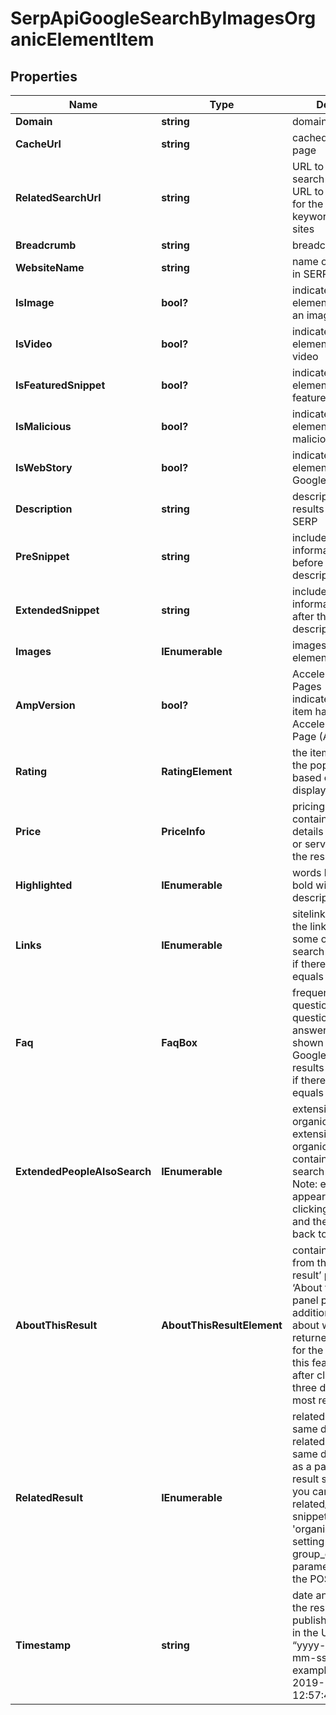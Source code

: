 # SerpApiGoogleSearchByImagesOrganicElementItem


## Properties

| Name | Type | Description | Notes |
|------------ | ------------- | ------------- | -------------|
**Domain** | **string** | domain in SERP |[optional]|
**CacheUrl** | **string** | cached version of the page |[optional]|
**RelatedSearchUrl** | **string** | URL to a similar search<br>URL to a new search for the same keyword(s) on related sites |[optional]|
**Breadcrumb** | **string** | breadcrumb in SERP |[optional]|
**WebsiteName** | **string** | name of the website in SERP |[optional]|
**IsImage** | **bool?** | indicates whether the element contains an image |[optional]|
**IsVideo** | **bool?** | indicates whether the element contains a video |[optional]|
**IsFeaturedSnippet** | **bool?** | indicates whether the element is a featured_snippet |[optional]|
**IsMalicious** | **bool?** | indicates whether the element is marked as malicious |[optional]|
**IsWebStory** | **bool?** | indicates whether the element is marked as Google web story |[optional]|
**Description** | **string** | description of the results element in SERP |[optional]|
**PreSnippet** | **string** | includes additional information appended before the result description in SERP |[optional]|
**ExtendedSnippet** | **string** | includes additional information appended after the result description in SERP |[optional]|
**Images** | **IEnumerable<AiModeImagesElementInfo>** | images of the element |[optional]|
**AmpVersion** | **bool?** | Accelerated Mobile Pages<br>indicates whether an item has the Accelerated Mobile Page (AMP) version |[optional]|
**Rating** | **RatingElement** | the item’s rating <br>the popularity rate based on reviews and displayed in SERP |[optional]|
**Price** | **PriceInfo** | pricing details<br>contains the pricing details of the product or service featured in the result |[optional]|
**Highlighted** | **IEnumerable<string>** | words highlighted in bold within the results description |[optional]|
**Links** | **IEnumerable<LinkElement>** | sitelinks<br>the links shown below some of Google’s search results<br>if there are none, equals null |[optional]|
**Faq** | **FaqBox** | frequently asked questions<br>questions and answers extension shown below some of Google’s search results<br>if there are none, equals null |[optional]|
**ExtendedPeopleAlsoSearch** | **IEnumerable<string>** | extension of the organic element<br>extension of the organic result containing related search queries<br>Note: extension appears in SERP upon clicking on the result and then bouncing back to search results |[optional]|
**AboutThisResult** | **AboutThisResultElement** | contains information from the ‘About this result’ panel<br>‘About this result’ panel provides additional context about why Google returned this result for the given query;<br>this feature appears after clicking on the three dots next to most results |[optional]|
**RelatedResult** | **IEnumerable<RelatedResult>** | related result from the same domain<br>related result from the same domain appears as a part of the main result snippet;<br>you can derive the related_result snippets as 'type': 'organic' results by setting the group_organic_results parameter to false in the POST request |[optional]|
**Timestamp** | **string** | date and time when the result was published<br>in the UTC format: “yyyy-mm-dd hh-mm-ss +00:00”<br>example:<br>2019-11-15 12:57:46 +00:00 |[optional]|